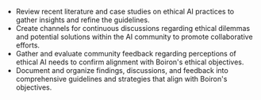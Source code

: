- Review recent literature and case studies on ethical AI practices to gather insights and refine the guidelines.
- Create channels for continuous discussions regarding ethical dilemmas and potential solutions within the AI community to promote collaborative efforts.
- Gather and evaluate community feedback regarding perceptions of ethical AI needs to confirm alignment with Boiron's ethical objectives.
- Document and organize findings, discussions, and feedback into comprehensive guidelines and strategies that align with Boiron's objectives.